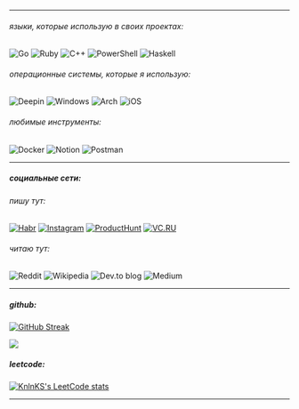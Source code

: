 _____
###### языки, которые использую в своих проектах:
![Go](https://img.shields.io/badge/go-%2300ADD8.svg?style=for-the-badge&logo=go&logoColor=white&color=333333) ![Ruby](https://img.shields.io/badge/ruby-%23CC342D.svg?style=for-the-badge&logo=ruby&logoColor=white&color=666666) ![C++](https://img.shields.io/badge/c++-%2300599C.svg?style=for-the-badge&logo=c%2B%2B&logoColor=white&color=333333) ![PowerShell](https://img.shields.io/badge/PowerShell-%235391FE.svg?style=for-the-badge&logo=powershell&logoColor=white&color=666666) ![Haskell](https://img.shields.io/badge/Haskell-5e5086?style=for-the-badge&logo=haskell&logoColor=white&color=333333)
###### операционные системы, которые я использую:

![Deepin](https://img.shields.io/badge/Deepin-007CFF?style=for-the-badge&logo=deepin&logoColor=white&color=666666) ![Windows](https://img.shields.io/badge/Windows-0078D6?style=for-the-badge&logo=windows&logoColor=white&color=333333) ![Arch](https://img.shields.io/badge/Arch%20Linux-1793D1?logo=arch-linux&logoColor=white&style=for-the-badge&color=666666) ![iOS](https://img.shields.io/badge/iOS-000000?style=for-the-badge&logo=ios&logoColor=white&color=333333) 

###### любимые инструменты:
![Docker](https://img.shields.io/badge/docker-%230db7ed.svg?style=for-the-badge&logo=docker&logoColor=white&color=666666) ![Notion](https://img.shields.io/badge/Notion-%23000000.svg?style=for-the-badge&logo=notion&logoColor=white&color=333333) ![Postman](https://img.shields.io/badge/Postman-FF6C37?style=for-the-badge&logo=postman&logoColor=white&color=666666)
____
##### социальные сети:
###### пишу тут:
[![Habr](https://img.shields.io/badge/habr-%23E4405F.svg?style=for-the-badge&logo=habr&logoColor=white&color=333333)](https://habr.com/ru/users/sailordev/) [![Instagram](https://img.shields.io/badge/Instagram-%23E4405F.svg?style=for-the-badge&logo=Instagram&logoColor=white&color=666666)](https://www.instagram.com/sugar.jeweler/) [![ProductHunt](https://img.shields.io/badge/Product--Hunt-2CA5E0?style=for-the-badge&logo=producthunt&logoColor=white&color=333333)](https://www.producthunt.com/products/piligrim-guide?ref=vc.ru) [![VC.RU](https://img.shields.io/badge/VC.RU-2CA5E0?style=for-the-badge&logo=v&logoColor=white&color=666666)](https://vc.ru/u/1259990-danila-kravchenko)
###### читаю тут:
![Reddit](https://img.shields.io/badge/Reddit-%23FF4500.svg?style=for-the-badge&logo=Reddit&logoColor=white&color=333333) ![Wikipedia](https://img.shields.io/badge/Wikipedia-%23000000.svg?style=for-the-badge&logo=wikipedia&logoColor=white&color=666666) ![Dev.to blog](https://img.shields.io/badge/dev.to-0A0A0A?style=for-the-badge&logo=dev.to&logoColor=white&color=333333) ![Medium](https://img.shields.io/badge/Medium-12100E?style=for-the-badge&logo=medium&logoColor=white&color=666666)
_____
##### github:
[![GitHub Streak](https://streak-stats.demolab.com?user=kravchadev&locale=ru&ring=999999&fire=333333&currStreakLabel=666666&currStreakNum=333333&sideNums=666666&sideLabels=999999&dates=cccccc)](https://git.io/streak-stats)

![](https://img.shields.io/github/stars/kravchadev?color=333333&label=Звезд&logo=github&style=for-the-badge)

##### leetcode:
[![KnlnKS's LeetCode
stats](https://leetcode-stats-six.vercel.app/api?username=KravchaDev)](https://github.com/KravchaDev/leetcode)
_____
